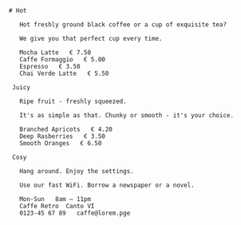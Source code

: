      # Hot

        Hot freshly ground black coffee or a cup of exquisite tea?

        We give you that perfect cup every time.

        Mocha Latte   € 7.50
        Caffe Formaggio   € 5.00
        Espresso   € 3.50
        Chai Verde Latte   € 5.50

      Juicy

        Ripe fruit - freshly squeezed.

        It's as simple as that. Chunky or smooth - it's your choice.

        Branched Apricots   € 4.20
        Deep Rasberries   € 3.50
        Smooth Oranges   € 6.50

      Cosy

        Hang around. Enjoy the settings.

        Use our fast WiFi. Borrow a newspaper or a novel.

        Mon-Sun   8am – 11pm
        Caffe Retro  Canto VI
        0123-45 67 89   caffe@lorem.pge
